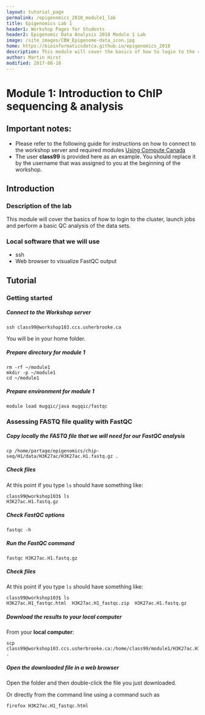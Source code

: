 ```yaml
---
layout: tutorial_page
permalink: /epigenomics_2018_module1_lab
title: Epigenomics Lab 1
header1: Workshop Pages for Students
header2: Epigenomic Data Analysis 2018 Module 1 Lab
image: /site_images/CBW_Epigenome-data_icon.jpg
home: https://bioinformaticsdotca.github.io/epigenomics_2018
description: This module will cover the basics of how to login to the cluster, launch jobs and perform a basic QC analysis of the data sets.
author: Martin Hirst
modified: 2017-08-10
---
```


# Module 1: Introduction to ChIP sequencing & analysis 

## Important notes:
* Please refer to the following guide for instructions on how to connect to the workshop server and required modules [Using Compute Canada](http://bioinformaticsdotca.github.io/epigenomics_2017_hpc_2017)  
* The user **class99** is provided here as an example. You should replace it by the username that was assigned to you at the beginning of the workshop.


## Introduction

### Description of the lab
This module will cover the basics of how to login to the cluster, launch jobs and perform a basic QC analysis of the data sets.

### Local software that we will use
* ssh
* Web browser to visualize FastQC output


## Tutorial

### Getting started

#####  Connect to the Workshop server
```
ssh class99@workshop103.ccs.usherbrooke.ca
```

You will be in your home folder. 

##### Prepare directory for module 1
```
rm -rf ~/module1
mkdir -p ~/module1
cd ~/module1
```

##### Prepare environment for module 1
```
module load mugqic/java mugqic/fastqc
```

### Assessing FASTQ file quality with FastQC

##### Copy locally the FASTQ file that we will need for our FastQC analysis
```
cp /home/partage/epigenomics/chip-seq/H1/data/H3K27ac/H3K27ac.H1.fastq.gz .
```

##### Check files

At this point if you type ```ls``` should have something like:
```
class99@workshop103$ ls
H3K27ac.H1.fastq.gz
```

#####  Check FastQC options 
```
fastqc -h
```

#####  Run the FastQC command 
```
fastqc H3K27ac.H1.fastq.gz
```

##### Check files
At this point if you type ```ls``` should have something like:

```
class99@workshop103$ ls
H3K27ac.H1_fastqc.html	H3K27ac.H1_fastqc.zip  H3K27ac.H1.fastq.gz
```

#####  Download the results to your local computer
From your **local computer**:

```
scp class99@workshop103.ccs.usherbrooke.ca:/home/class99/module1/H3K27ac.H1_fastqc.html .
```

#####  Open the downloaded file in a web browser

Open the folder and then double-click the file you just downloaded.

Or directly from the command line using a command such as
```
firefox H3K27ac.H1_fastqc.html
```
